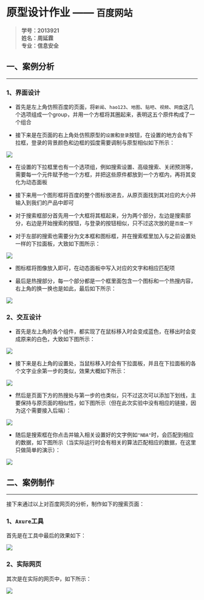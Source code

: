 # 原型设计作业 —— `百度网站`

> **学号：2013921  
姓名：周延霖  
专业：信息安全**

## 一、案例分析
---


### **1、界面设计**

- 首先是左上角仿照百度的页面，将`新闻`、`hao123`、`地图`、`贴吧`、`视频`、`网盘`这几个选项组成一个group，并用一个方框将其圈起来，表明这五个原件构成了一个组合


- 接下来是在页面的右上角处仿照原型的`设置`和`登录`按钮，在设置的地方会有下拉框，登录的背景颜色和边框的弧度需要调制与原型相似如下所示：

![](https://i.imgtg.com/2023/04/23/IzFBC.png)


- 在设置的下拉框里也有一个选项组，例如搜索设置、高级搜索、关闭预测等，需要每一个元件赋予他一个方框，并把这些原件都放到一个方框内，再将其变化为动态面板

- 接下来用一个图形框将百度的整个图标放进去，从原页面找到其对应的大小并输入到我们的产品中即可

- 对于搜索框部分首先用一个大框将其框起来，分为两个部分，左边是搜索部分，右边是开始搜索的按钮，与登录的按钮相似，只不过这次放的是`百度一下`

- 对于左部的搜索也需要分为文本框和图标框，并在搜索框里加入与之前设置处一样的下拉面板，大致如下图所示：

![](https://i.imgtg.com/2023/04/23/Iz77t.png)



- 图标框将图像放入即可，在动态面板中写入对应的文字和相应匹配项

- 最后是热搜部分，每一个部分都是一个框里面包含一个图标和一个热搜内容，右上角的换一换也是如此，最后如下所示：


![](https://i.imgtg.com/2023/04/23/Izici.png)






### **2、交互设计**

- 首先是左上角的各个组件，都实现了在鼠标移入时会变成蓝色，在移出时会变成原来的白色，大致如下图所示：


![](https://i.imgtg.com/2023/04/23/IzxlN.png)


- 接下来是右上角的设置处，当鼠标移入时会有下拉面板，并且在下拉面板的各个文字业余第一步的类似，效果大概如下所示：


![](https://i.imgtg.com/2023/04/23/IzkJS.png)

- 然后是页面下方的热搜处与第一步的也类似，只不过这次可以添加下划线，主要保持与原页面的相似性，如下图所示（但在此次实验中没有相应的链接，因为这个需要接入后端）：

![](https://i.imgtg.com/2023/04/23/IzhZL.png)

- 随后是搜索框在你点击并输入相关设置好的文字例如`"NBA"`时，会匹配到相应的数据，如下图所示（当实际运行时会有相关的算法匹配相应的数据，在这里只做简单的演示）：


![](https://i.imgtg.com/2023/04/23/Iz1MX.png)



## 二、案例制作
---



接下来通过以上对百度网页的分析，制作如下的搜索页面：


### **1、`Axure`工具**

首先是在工具中最后的效果如下：

![](https://i.imgtg.com/2023/04/23/IzeXj.png)



### **2、实际网页**


其次是在实际的网页中，如下所示：

![](https://i.imgtg.com/2023/04/23/IzNLx.png)














